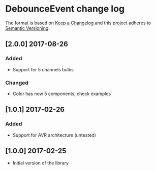# DebounceEvent change log

The format is based on [Keep a Changelog](http://keepachangelog.com/)
and this project adheres to [Semantic Versioning](http://semver.org/).

## [2.0.0] 2017-08-26
### Added
- Support for 5 channels bulbs

### Changed
- Color has now 5 components, check examples

## [1.0.1] 2017-02-26
### Added
- Support for AVR architecture (untested)

## [1.0.0] 2017-02-25
- Initial version of the library
